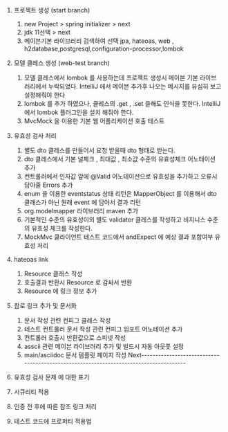 
1. 프로젝트 생성 (start branch)
   1) new Project > spring initializer > next
   2) jdk 11선택 > next
   3) 메이븐기본 라이브러리 검색하여 선택 
    jpa, hateoas, web , h2database,postgresql,configuration-processor,lombok


2. 모델 클레스 생성  (web-test branch)
   1) 모델 클레스에서 lombok 를 사용하는데 프로젝트 생성시 메이븐 기본 라이브러리에서 누락되었다. 
    IntelliJ 에서 메이븐 추가후 나오는 메시지를 유심히 보고 설정해줘야 한다 
   2) lombok 를 추가 하였으나, 클레스의 .get , .set  을해도 인식을 못한다. 
    IntelliJ 에서 lombok 플러그인을 설치 해줘야 한다.
   3) MvcMock 을 이용한 기본 웹 어플리케이션 호출 테스트 

3. 유효성 검사 처리
   1) 별도 dto 클레스를 만들어서 요청 받을때 dto 형태로 받는다.
   2) dto 클레스에서 기본 널체크 , 최대값 , 최소값 수준의 유효성체크 어노테이션 추가
   3) 컨트롤러에서 인자값 앞에 @Valid 어노테이션으로 유효성을 추가하고 오류시 담아줄 Errors 추가
   4) enum 을 이용한 eventstatus 상태 리턴은  MapperObject 를 이용해서 dto 클래스가 아닌 원래 event 에 담아서 결과 리턴
   5) org.modelmapper 라이브러리 maven 추가
   6) 기본적인 수준의 유효성이외 별도 validator 클레스를 작성하고 비지니스 수준의 유효성 체크를 작성한다. 
   7) MockMvc 클라이언트 테스트 코드에서 andExpect 에 예상 결과 포함여부 유효성 처리 

4. hateoas link 
   1) Resource 클래스 작성
   2) 호출결과 반환시 Resource 로 감싸서 반환
   3) Resource 에 링크 정보 추가 

5. 참로 링크 추가 및 문서화
   1) 문서 작성 관련 컨피그 클레스 작성
   2) 테스트 컨트롤러 문서 작성 관련 컨피그 임포트 어노테이션 추가 
   3) 컨트롤러 호출시 반환값으로 스피넷 작성
   4) asscii 관련 메이븐 라이브러리 추가 및 빌드시 자동 아웃풋 설정
   5) main/asciidoc 문서 템플릿 페이지 작성
Next--------------------------------------------------------------------------------------
6. 유효성 검사 문제 에 대한 표기 

7. 시큐리티 적용

8. 인증 전 후에 따른 참조 링크 처리 

9. 테스트 코드에 프로퍼티 적용법
